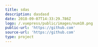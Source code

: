 ```yaml
---
title: sdas
description: dasdasd
date: 2018-09-07T14:33:29.786Z
logo: /.vuepress/public/images/num10.png
public-url: 'https://github.com'
source-url: 'https://github.com'
type: project
---
```


